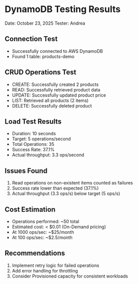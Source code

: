 # DynamoDB Testing Results
Date: October 23, 2025
Tester: Andrea

## Connection Test
- Successfully connected to AWS DynamoDB
- Found 1 table: products-demo

## CRUD Operations Test
- CREATE: Successfully created 2 products
- READ: Successfully retrieved product data
- UPDATE: Successfully updated product price
- LIST: Retrieved all products (2 items)
- DELETE: Successfully deleted product

## Load Test Results
- Duration: 10 seconds
- Target: 5 operations/second
- Total Operations: 35
- Success Rate: 37.1%
- Actual throughput: 3.3 ops/second

## Issues Found
1. Read operations on non-existent items counted as failures
2. Success rate lower than expected (37.1%)
3. Actual throughput (3.3 ops/s) below target (5 ops/s)

## Cost Estimation
- Operations performed: ~50 total
- Estimated cost: < $0.01 (On-Demand pricing)
- At 1000 ops/sec: ~$25/month
- At 100 ops/sec: ~$2.5/month

## Recommendations
1. Implement retry logic for failed operations
2. Add error handling for throttling
3. Consider Provisioned capacity for consistent workloads
